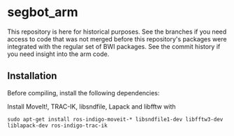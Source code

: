 # segbot_arm

This repository is here for historical purposes. See the branches if you need access to code that was not merged before this repository's packages were integrated with the regular set of BWI packages. See the commit history if you need insight into the arm code.

## Installation

Before compiling, install the following dependencies:

Install MoveIt!, TRAC-IK, libsndfile, Lapack and libfftw with

    sudo apt-get install ros-indigo-moveit-* libsndfile1-dev libfftw3-dev liblapack-dev ros-indigo-trac-ik


